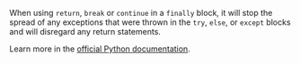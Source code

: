 When using `return`, `break` or `continue` in a `finally` block, it will stop the spread of any exceptions that were thrown in the `try`, `else`, or `except` blocks and will disregard any return statements.

Learn more in the [official Python documentation](https://docs.python.org/3/reference/compound_stmts.html#except).